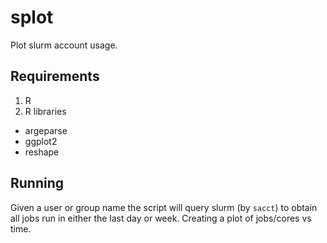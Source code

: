 # splot
Plot slurm account usage.

## Requirements
1. R
2. R libraries
- argeparse
- ggplot2
- reshape

## Running
Given a user or group name the script will query slurm (by `sacct`) to
obtain all jobs run  in either the last day or week. Creating a plot
of jobs/cores vs time.
